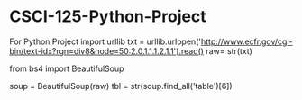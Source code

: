 # CSCI-125-Python-Project
For Python Project
import urllib
txt = urllib.urlopen('http://www.ecfr.gov/cgi-bin/text-idx?rgn=div8&node=50:2.0.1.1.1.2.1.1').read()
raw= str(txt)

from bs4 import BeautifulSoup

soup = BeautifulSoup(raw)
tbl = str(soup.find_all('table')[6])

